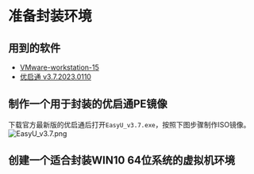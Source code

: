# 准备封装环境

## 用到的软件
- [VMware-workstation-15](https://www.jb51.net/softs/716352.html)
- [优启通 v3.7.2023.0110](https://www.itsk.com/thread-428078-1-1.html)

## 制作一个用于封装的优启通PE镜像
下载官方最新版的优启通后打开`EasyU_v3.7.exe`，按照下图步骤制作ISO镜像。
![EasyU_v3.7.png](https://s2.loli.net/2023/04/24/SMlIZPfQNanh516.png)

## 创建一个适合封装WIN10 64位系统的虚拟机环境